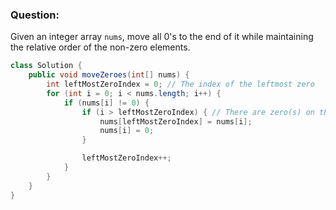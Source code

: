 ### Question:
Given an integer array `nums`, move all 0's to the end of it while maintaining the relative order of the non-zero elements.






```Java
class Solution {
    public void moveZeroes(int[] nums) {
        int leftMostZeroIndex = 0; // The index of the leftmost zero
        for (int i = 0; i < nums.length; i++) {
            if (nums[i] != 0) {
                if (i > leftMostZeroIndex) { // There are zero(s) on the left side of the current non-zero number, swap!
                    nums[leftMostZeroIndex] = nums[i];
                    nums[i] = 0;
                }

                leftMostZeroIndex++;
            }
        }
    }
}
```
